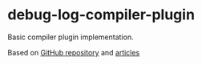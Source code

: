# debug-log-compiler-plugin

Basic compiler plugin implementation.

Based on [GitHub repository](https://github.com/bnorm/debuglog)
and [articles](https://blog.bnorm.dev/writing-your-second-compiler-plugin-part-1)
